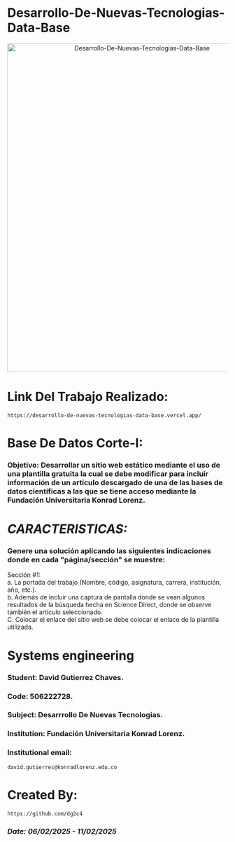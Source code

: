 # Desarrollo-De-Nuevas-Tecnologias-Data-Base
<p align="center">
  <img width="600" height="750" src="Assets/Developer programmer-Программист-разработчик.jpeg" alt="Desarrollo-De-Nuevas-Tecnologias-Data-Base">
</p>

# Link Del Trabajo Realizado:
    https://desarrollo-de-nuevas-tecnologias-data-base.vercel.app/

# Base De Datos Corte-I:
### Objetivo: Desarrollar un sitio web estático mediante el uso de una plantilla gratuita la cual se debe modificar para incluir información de un artículo descargado de una de las bases de datos científicas a las que se tiene acceso mediante la Fundación Universitaria Konrad Lorenz.


# *CARACTERISTICAS:*
### Genere una solución aplicando las siguientes indicaciones donde en cada "página/sección" se muestre:
Sección #1:\
a. La portada del trabajo (Nombre, código, asignatura, carrera, institución, año, etc.).\
b. Además de incluir una captura de pantalla donde se vean algunos resultados de la búsqueda hecha en Science Direct, donde se observe también el artículo seleccionado.\
C. Colocar el enlace del sitio web se debe colocar el enlace de la plantilla utilizada.



# Systems engineering
### Student: David Gutierrez Chaves. 
### Code: 506222728.
### Subject: Desarrrollo De Nuevas Tecnologias.
### Institution: Fundación Universitaria Konrad Lorenz.

### Institutional email: 
    david.gutierrec@konradlorenz.edu.co  

# Created By:
    https://github.com/dg2c4

### *Date: 06/02/2025 - 11/02/2025*
